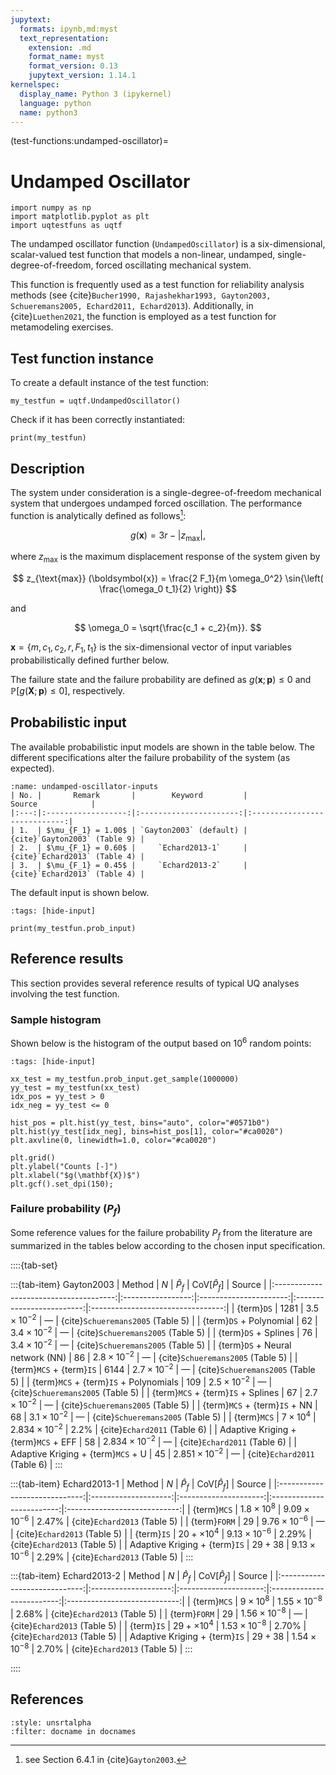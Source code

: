 ```yaml
---
jupytext:
  formats: ipynb,md:myst
  text_representation:
    extension: .md
    format_name: myst
    format_version: 0.13
    jupytext_version: 1.14.1
kernelspec:
  display_name: Python 3 (ipykernel)
  language: python
  name: python3
---
```


(test-functions:undamped-oscillator)=
# Undamped Oscillator

```{code-cell} ipython3
import numpy as np
import matplotlib.pyplot as plt
import uqtestfuns as uqtf
```

The undamped oscillator function (`UndampedOscillator`) is a six-dimensional,
scalar-valued test function that models a non-linear, undamped,
single-degree-of-freedom, forced oscillating mechanical system.

This function is frequently used as a test function for reliability analysis
methods (see  {cite}`Bucher1990, Rajashekhar1993, Gayton2003, Schueremans2005, Echard2011, Echard2013`).
Additionally, in {cite}`Luethen2021`, the function is employed
as a test function for metamodeling exercises.

## Test function instance

To create a default instance of the test function:

```{code-cell} ipython3
my_testfun = uqtf.UndampedOscillator()
```

Check if it has been correctly instantiated:

```{code-cell} ipython3
print(my_testfun)
```

## Description

The system under consideration is a single-degree-of-freedom mechanical system
that undergoes undamped forced oscillation.
The performance function is analytically defined as follows[^location]:

$$
g(\boldsymbol{x}) = 3 r - \lvert z_{\text{max}} \rvert,
$$

where $z_{\text{max}}$ is the maximum displacement response of the system
given by

$$
z_{\text{max}} (\boldsymbol{x}) = \frac{2 F_1}{m \omega_0^2} \sin{\left( \frac{\omega_0 t_1}{2} \right)}
$$

and

$$
\omega_0 = \sqrt{\frac{c_1 + c_2}{m}}.
$$


$\boldsymbol{x} = \{ m, c_1, c_2, r, F_1, t_1 \}$ is the six-dimensional vector
of input variables probabilistically defined further below.

The failure state and the failure probability are defined as
$g(\boldsymbol{x}; \boldsymbol{p}) \leq 0$
and $\mathbb{P}[g(\boldsymbol{X}; \boldsymbol{p}) \leq 0]$, respectively.

## Probabilistic input

The available probabilistic input models are shown in the table below.
The different specifications alter the failure probability of the system
(as expected).

```{table} Available probabilistic input of the undamped oscillator function
:name: undamped-oscillator-inputs
| No. |       Remark       |        Keyword         |            Source            |  
|:---:|:------------------:|:----------------------:|:----------------------------:|  
| 1.  | $\mu_{F_1} = 1.00$ | `Gayton2003` (default) | {cite}`Gayton2003` (Table 9) |  
| 2.  | $\mu_{F_1} = 0.60$ |     `Echard2013-1`     | {cite}`Echard2013` (Table 4) |
| 3.  | $\mu_{F_1} = 0.45$ |     `Echard2013-2`     | {cite}`Echard2013` (Table 4) |
```

The default input is shown below.

```{code-cell} ipython3
:tags: [hide-input]

print(my_testfun.prob_input)
```

## Reference results

This section provides several reference results of typical UQ analyses involving
the test function.

### Sample histogram

Shown below is the histogram of the output based on $10^6$ random points:

```{code-cell} ipython3
:tags: [hide-input]

xx_test = my_testfun.prob_input.get_sample(1000000)
yy_test = my_testfun(xx_test)
idx_pos = yy_test > 0
idx_neg = yy_test <= 0

hist_pos = plt.hist(yy_test, bins="auto", color="#0571b0")
plt.hist(yy_test[idx_neg], bins=hist_pos[1], color="#ca0020")
plt.axvline(0, linewidth=1.0, color="#ca0020")

plt.grid()
plt.ylabel("Counts [-]")
plt.xlabel("$g(\mathbf{X})$")
plt.gcf().set_dpi(150);
```

### Failure probability ($P_f$)

Some reference values for the failure probability $P_f$ from the literature
are summarized in the tables below according to the chosen input specification.

::::{tab-set}

:::{tab-item} Gayton2003
|                 Method                 |        $N$        |      $\hat{P}_f$       | $\mathrm{CoV}[\hat{P}_f]$ |              Source               |
|:--------------------------------------:|:-----------------:|:----------------------:|:-------------------------:|:---------------------------------:|
|               {term}`DS`               |      $1281$       |  $3.5 \times 10^{-2}$  |          &#8212;          | {cite}`Schueremans2005` (Table 5) |
|        {term}`DS` + Polynomial         |       $62$        |  $3.4 \times 10^{-2}$  |          &#8212;          | {cite}`Schueremans2005` (Table 5) |
|          {term}`DS` + Splines          |       $76$        |  $3.4 \times 10^{-2}$  |          &#8212;          | {cite}`Schueremans2005` (Table 5) |
|    {term}`DS` + Neural network (NN)    |       $86$        |  $2.8 \times 10^{-2}$  |          &#8212;          | {cite}`Schueremans2005` (Table 5) |
|        {term}`MCS` + {term}`IS`        |      $6144$       |  $2.7 \times 10^{-2}$  |          &#8212;          | {cite}`Schueremans2005` (Table 5) |
| {term}`MCS` + {term}`IS` + Polynomials |       $109$       |  $2.5 \times 10^{-2}$  |          &#8212;          | {cite}`Schueremans2005` (Table 5) |
|   {term}`MCS` + {term}`IS` + Splines   |       $67$        |  $2.7 \times 10^{-2}$  |          &#8212;          | {cite}`Schueremans2005` (Table 5) |
|     {term}`MCS` + {term}`IS` + NN      |       $68$        |  $3.1 \times 10^{-2}$  |          &#8212;          | {cite}`Schueremans2005` (Table 5) |
|              {term}`MCS`               | $7 \times 10^{4}$ | $2.834 \times 10^{-2}$ |          $2.2\%$          |   {cite}`Echard2011` (Table 6)    |
|  Adaptive Kriging + {term}`MCS` + EFF  |       $58$        | $2.834 \times 10^{-2}$ |          &#8212;          |   {cite}`Echard2011` (Table 6)    |
|   Adaptive Kriging + {term}`MCS` + U   |       $45$        | $2.851 \times 10^{-2}$ |          &#8212;          |   {cite}`Echard2011` (Table 6)    |
:::

:::{tab-item} Echard2013-1
|            Method             |         $N$          |      $\hat{P}_f$      | $\mathrm{CoV}[\hat{P}_f]$ |            Source            |
|:-----------------------------:|:--------------------:|:---------------------:|:-------------------------:|:----------------------------:|
|          {term}`MCS`          | $1.8 \times 10^{8}$  | $9.09 \times 10^{-6}$ |         $2.47\%$          | {cite}`Echard2013` (Table 5) |
|         {term}`FORM`          |         $29$         | $9.76 \times 10^{-6}$ |          &#8212;          | {cite}`Echard2013` (Table 5) |
|          {term}`IS`           | $20 + \times 10^{4}$ | $9.13 \times 10^{-6}$ |         $2.29\%$          | {cite}`Echard2013` (Table 5) |
| Adaptive Kriging + {term}`IS` |      $29 + 38$       | $9.13 \times 10^{-6}$ |         $2.29\%$          | {cite}`Echard2013` (Table 5) |
:::

:::{tab-item} Echard2013-2
|            Method             |         $N$          |      $\hat{P}_f$      | $\mathrm{CoV}[\hat{P}_f]$ |            Source            |
|:-----------------------------:|:--------------------:|:---------------------:|:-------------------------:|:----------------------------:|
|          {term}`MCS`          |  $9 \times 10^{8}$   | $1.55 \times 10^{-8}$ |         $2.68\%$          | {cite}`Echard2013` (Table 5) |
|         {term}`FORM`          |         $29$         | $1.56 \times 10^{-8}$ |          &#8212;          | {cite}`Echard2013` (Table 5) |
|          {term}`IS`           | $29 + \times 10^{4}$ | $1.53 \times 10^{-8}$ |         $2.70\%$          | {cite}`Echard2013` (Table 5) |
| Adaptive Kriging + {term}`IS` |      $29 + 38$       | $1.54 \times 10^{-8}$ |         $2.70\%$          | {cite}`Echard2013` (Table 5) |
:::

::::


## References

```{bibliography}
:style: unsrtalpha
:filter: docname in docnames
```

[^location]: see Section 6.4.1 in {cite}`Gayton2003`.